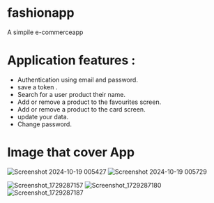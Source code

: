 # fashionapp

A simpile e-commerceapp

# Application features :
- Authentication using email and password.
- save a token .
- Search for a user product their name.
- Add or remove a product to the favourites screen.
- Add or remove a product to the card screen.
- update your data.
- Change password.
# Image that cover App
![Screenshot 2024-10-19 005427](https://github.com/user-attachments/assets/0a6ae476-74ff-4567-9688-e53a53d8059e)
![Screenshot 2024-10-19 005729](https://github.com/user-attachments/assets/66ffd3e6-802a-4ae1-98fe-ba400083a160)

![Screenshot_1729287157](https://github.com/user-attachments/assets/f3320321-0cf9-4f24-82ed-1d3771c4a303)
![Screenshot_1729287180](https://github.com/user-attachments/assets/3a38ba05-df49-4052-b1ce-67cd4e4b9831)
![Screenshot_1729287187](https://github.com/user-attachments/assets/68f6dda1-e8ad-4e58-b09b-35f3de4377ed)
